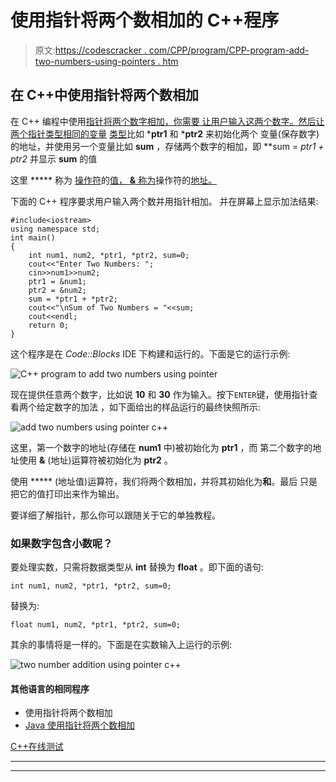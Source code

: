 # 使用指针将两个数相加的 C++程序

> 原文:[https://codescracker . com/CPP/program/CPP-program-add-two-numbers-using-pointers . htm](https://codescracker.com/cpp/program/cpp-program-add-two-numbers-using-pointers.htm)

## 在 C++中使用指针将两个数相加

在 C++ 编程中使用[指针将两个数字相加，你需要 让用户输入这两个数字。然后让两个指针类型相同的](/cpp/cpp-pointers.htm)[变量](/cpp/cpp-variables.htm) [类型](/cpp/cpp-data-types.htm)比如 ***ptr1** 和 ***ptr2** 来初始化两个 变量(保存数字)的地址，并使用另一个变量比如 **sum** ，存储两个数字的相加，即 **sum = *ptr1 + *ptr2** 并显示 **sum** 的值

这里 ***** 称为 [操作符](/cpp/cpp-operators.htm)的<u>值， **&** 称为</u>操作符的<u>地址。</u>

下面的 C++ 程序要求用户输入两个数并用指针相加。 并在屏幕上显示加法结果:

```
#include<iostream>
using namespace std;
int main()
{
    int num1, num2, *ptr1, *ptr2, sum=0;
    cout<<"Enter Two Numbers: ";
    cin>>num1>>num2;
    ptr1 = &num1;
    ptr2 = &num2;
    sum = *ptr1 + *ptr2;
    cout<<"\nSum of Two Numbers = "<<sum;
    cout<<endl;
    return 0;
}
```

这个程序是在 *Code::Blocks* IDE 下构建和运行的。下面是它的运行示例:

![C++ program to add two numbers using pointer](../Images/72af473416fb42b3be792cee33ae007e.png)

现在提供任意两个数字，比如说 **10** 和 **30** 作为输入。按下`ENTER`键，使用指针查看两个给定数字的加法 ，如下面给出的样品运行的最终快照所示:

![add two numbers using pointer c++](../Images/1a7f6b89f428d16ab0ff638ba5dcb694.png)

这里，第一个数字的地址(存储在 **num1** 中)被初始化为 **ptr1** ，而 第二个数字的地址使用 **&** (地址)运算符被初始化为 **ptr2** 。

使用 ***** (地址值)运算符，我们将两个数相加，并将其初始化为**和**。最后 只是把它的值打印出来作为输出。

要详细了解指针，那么你可以跟随关于它的单独教程。

### 如果数字包含小数呢？

要处理实数，只需将数据类型从 **int** 替换为 **float** 。即下面的语句:

```
int num1, num2, *ptr1, *ptr2, sum=0;
```

替换为:

```
float num1, num2, *ptr1, *ptr2, sum=0;
```

其余的事情将是一样的。下面是在实数输入上运行的示例:

![two number addition using pointer c++](../Images/ebf34bc947a2d688b7049ef1f707f26d.png)

#### 其他语言的相同程序

*   使用指针将两个数相加
*   [Java 使用指针将两个数相加](/java/program/java-program-add-two-numbers-using-pointers.htm)

[C++在线测试](/exam/showtest.php?subid=3)

* * *

* * *